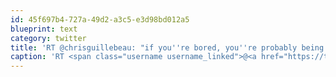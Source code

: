 ```yaml
---
id: 45f697b4-727a-49d2-a3c5-e3d98bd012a5
blueprint: text
category: twitter
title: 'RT @chrisguillebeau: "if you''re bored, you''re probably being boring" -- bit.ly/opXFsD'
caption: 'RT <span class="username username_linked">@<a href="https://twitter.com/chrisguillebeau" title="Chris Guillebeau">chrisguillebeau</a></span>: "if you''re bored, you''re probably being boring" -- <a href="http://bit.ly/opXFsD" title="http://bit.ly/opXFsD" class="link link_untco">bit.ly/opXFsD</a>'
---
```

